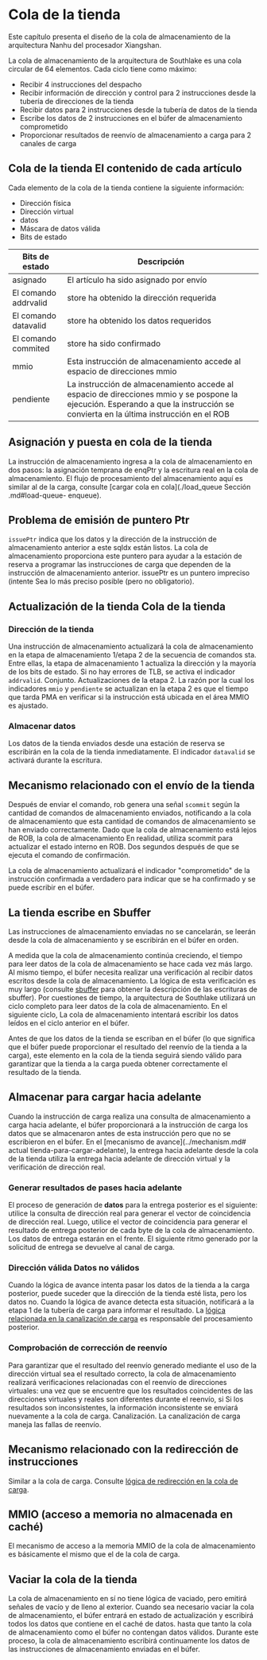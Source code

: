 # Cola de la tienda

Este capítulo presenta el diseño de la cola de almacenamiento de la arquitectura Nanhu del procesador Xiangshan.

La cola de almacenamiento de la arquitectura de Southlake es una cola circular de 64 elementos. Cada ciclo tiene como máximo:

* Recibir 4 instrucciones del despacho
* Recibir información de dirección y control para 2 instrucciones desde la tubería de direcciones de la tienda
* Recibir datos para 2 instrucciones desde la tubería de datos de la tienda
* Escribe los datos de 2 instrucciones en el búfer de almacenamiento comprometido
* Proporcionar resultados de reenvío de almacenamiento a carga para 2 canales de carga

## Cola de la tienda El contenido de cada artículo

Cada elemento de la cola de la tienda contiene la siguiente información:

* Dirección física
* Dirección virtual
* datos
* Máscara de datos válida
* Bits de estado

Bits de estado | Descripción
-|-
asignado|El artículo ha sido asignado por envío
El comando addrvalid|store ha obtenido la dirección requerida
El comando datavalid|store ha obtenido los datos requeridos
El comando commited|store ha sido confirmado
mmio|Esta instrucción de almacenamiento accede al espacio de direcciones mmio
pendiente|La instrucción de almacenamiento accede al espacio de direcciones mmio y se pospone la ejecución. Esperando a que la instrucción se convierta en la última instrucción en el ROB

## Asignación y puesta en cola de la tienda

La instrucción de almacenamiento ingresa a la cola de almacenamiento en dos pasos: la asignación temprana de enqPtr y la escritura real en la cola de almacenamiento. El flujo de procesamiento del almacenamiento aquí es similar al de la carga, consulte [cargar cola en cola](./load_queue Sección .md#load-queue- enqueue).

## Problema de emisión de puntero Ptr

`issuePtr` indica que los datos y la dirección de la instrucción de almacenamiento anterior a este sqIdx están listos. La cola de almacenamiento proporciona este puntero para ayudar a la estación de reserva a programar las instrucciones de carga que dependen de la instrucción de almacenamiento anterior. issuePtr es un puntero impreciso (intente Sea lo más preciso posible (pero no obligatorio).

## Actualización de la tienda Cola de la tienda

### Dirección de la tienda

Una instrucción de almacenamiento actualizará la cola de almacenamiento en la etapa de almacenamiento 1/etapa 2 de la secuencia de comandos sta. Entre ellas, la etapa de almacenamiento 1 actualiza la dirección y la mayoría de los bits de estado. Si no hay errores de TLB, se activa el indicador `addrvalid`. Conjunto. Actualizaciones de la etapa 2. La razón por la cual los indicadores `mmio` y `pendiente` se actualizan en la etapa 2 es que el tiempo que tarda PMA en verificar si la instrucción está ubicada en el área MMIO es ajustado.

### Almacenar datos

Los datos de la tienda enviados desde una estación de reserva se escribirán en la cola de la tienda inmediatamente. El indicador `datavalid` se activará durante la escritura.

<!-- ### Caso especial

* (1) Para una instrucción mmio con excepciones, debemos marcarla como addrvalid (de esta manera disparará una excepción cuando llegue a la cabeza de ROB) en lugar de pendiente para evitar enviarlas a un nivel inferior.
* (2) Para una instrucción mmio sin excepciones, la marcamos como pendiente. Cuando la instrucción llega a la cabecera de ROB, StoreQueue la envía al canal de descache. Al recibir la respuesta, StoreQueue vuelve a escribir la instrucción a través del árbitro con unidades de almacenamiento. Más tarde, confirmar normalmente. -->

## Mecanismo relacionado con el envío de la tienda

Después de enviar el comando, rob genera una señal `scommit` según la cantidad de comandos de almacenamiento enviados, notificando a la cola de almacenamiento que esta cantidad de comandos de almacenamiento se han enviado correctamente. Dado que la cola de almacenamiento está lejos de ROB, la cola de almacenamiento En realidad, utiliza scommit para actualizar el estado interno en ROB. Dos segundos después de que se ejecuta el comando de confirmación.

La cola de almacenamiento actualizará el indicador "comprometido" de la instrucción confirmada a verdadero para indicar que se ha confirmado y se puede escribir en el búfer.

## La tienda escribe en Sbuffer

Las instrucciones de almacenamiento enviadas no se cancelarán, se leerán desde la cola de almacenamiento y se escribirán en el búfer en orden.

A medida que la cola de almacenamiento continúa creciendo, el tiempo para leer datos de la cola de almacenamiento se hace cada vez más largo. Al mismo tiempo, el búfer necesita realizar una verificación al recibir datos escritos desde la cola de almacenamiento. La lógica de esta verificación es muy largo (consulte [sbuffer](../lsq/committed_store_buffer.md#) para obtener la descripción de las escrituras de sbuffer). Por cuestiones de tiempo, la arquitectura de Southlake utilizará un ciclo completo para leer datos de la cola de almacenamiento. En el siguiente ciclo, La cola de almacenamiento intentará escribir los datos leídos en el ciclo anterior en el búfer.

Antes de que los datos de la tienda se escriban en el búfer (lo que significa que el búfer puede proporcionar el resultado del reenvío de la tienda a la carga), este elemento en la cola de la tienda seguirá siendo válido para garantizar que la tienda a la carga pueda obtener correctamente el resultado de la tienda.

## Almacenar para cargar hacia adelante

Cuando la instrucción de carga realiza una consulta de almacenamiento a carga hacia adelante, el búfer proporcionará a la instrucción de carga los datos que se almacenaron antes de esta instrucción pero que no se escribieron en el búfer. En el [mecanismo de avance](../mechanism.md# actual tienda-para-cargar-adelante), la entrega hacia adelante desde la cola de la tienda utiliza la entrega hacia adelante de dirección virtual y la verificación de dirección real.

### Generar resultados de pases hacia adelante

<!-- Comparando deqPtr (deqPtr) y forward.sqIdx, tenemos dos casos:

* (1) si tienen la misma bandera, necesitamos verificar range(tail, sqIdx)
* (2) si tienen diferentes indicadores, necesitamos verificar range(tail, LoadQueueSize) y range(0, sqIdx) -->

El proceso de generación de **datos** para la entrega posterior es el siguiente: utilice la consulta de dirección real para generar el vector de coincidencia de dirección real. Luego, utilice el vector de coincidencia para generar el resultado de entrega posterior de cada byte de la cola de almacenamiento. Los datos de entrega estarán en el frente. El siguiente ritmo generado por la solicitud de entrega se devuelve al canal de carga.

### Dirección válida Datos no válidos

Cuando la lógica de avance intenta pasar los datos de la tienda a la carga posterior, puede suceder que la dirección de la tienda esté lista, pero los datos no. Cuando la lógica de avance detecta esta situación, notificará a la etapa 1 de la tubería de carga para informar el resultado. La [lógica relacionada en la canalización de carga](../fu/load_pipeline.md#store-data-invalid) es responsable del procesamiento posterior.

### Comprobación de corrección de reenvío

Para garantizar que el resultado del reenvío generado mediante el uso de la dirección virtual sea el resultado correcto, la cola de almacenamiento realizará verificaciones relacionadas con el reenvío de direcciones virtuales: una vez que se encuentre que los resultados coincidentes de las direcciones virtuales y reales son diferentes durante el reenvío, si Si los resultados son inconsistentes, la información inconsistente se enviará nuevamente a la cola de carga. Canalización. La canalización de carga maneja las fallas de reenvío.

## Mecanismo relacionado con la redirección de instrucciones

Similar a la cola de carga. Consulte [lógica de redirección en la cola de carga](../lsq/load_queue.md#redirect).

## MMIO (acceso a memoria no almacenada en caché)

El mecanismo de acceso a la memoria MMIO de la cola de almacenamiento es básicamente el mismo que el de la cola de carga.

## Vaciar la cola de la tienda

La cola de almacenamiento en sí no tiene lógica de vaciado, pero emitirá señales de vacío y de lleno al exterior. Cuando sea necesario vaciar la cola de almacenamiento, el búfer entrará en estado de actualización y escribirá todos los datos que contiene en el caché de datos. hasta que tanto la cola de almacenamiento como el búfer no contengan datos válidos. Durante este proceso, la cola de almacenamiento escribirá continuamente los datos de las instrucciones de almacenamiento enviadas en el búfer.
